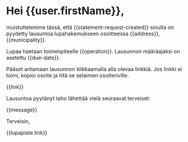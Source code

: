 # Hei {{user.firstName}},

muistuttelemme tässä, että {{statement-request-created}} sinulta on
pyydetty lausuntoa lupahakemukseen osoitteessa {{address}},
{{municipality}}.

Lupaa haetaan toimenpiteelle {{operation}}. Lausunnon määräajaksi on
asetettu {{due-date}}.

Pääset antamaan lausunnon klikkaamalla alla olevaa linkkiä. Jos linkki
ei toimi, kopioi osoite ja liitä se selaimen osoiteriville.

{{link}}

Lausuntoa pyytänyt taho lähettää vielä seuraavat terveiset:

{{message}}

Terveisin,

{{lupapiste.link}}
